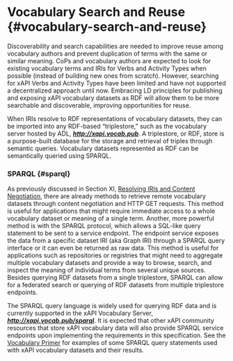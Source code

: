 # Vocabulary Search and Reuse {#vocabulary-search-and-reuse}

Discoverability and search capabilities are needed to improve reuse among vocabulary authors and prevent duplication of terms with the same or similar meaning. CoPs and vocabulary authors are expected to look for existing vocabulary terms and IRIs for Verbs and Activity Types when possible (instead of building new ones from scratch). However, searching for xAPI Verbs and Activity Types have been limited and have not supported a decentralized approach until now. Embracing LD principles for publishing and exposing xAPI vocabulary datasets as RDF will allow them to be more searchable and discoverable, improving opportunities for reuse.

When IRIs resolve to RDF representations of vocabulary datasets, they can be imported into any RDF-based “triplestore,” such as the vocabulary server hosted by ADL, **_http://xapi.vocab.pub_**. A triplestore, or RDF, store is a purpose-built database for the storage and retrieval of triples through semantic queries. Vocabulary datasets represented as RDF can be semantically queried using SPARQL.

### SPARQL {#sparql}
As previously discussed in Section XI, [Resolving IRIs and Content Negotiation](vocabulary_development_and_publishing/resolving_iris_and_content_negotiation.md), there are already methods to retrieve remote vocabulary datasets through content negotiation and HTTP GET requests. This method is useful for applications that might require immediate access to a whole vocabulary dataset or meaning of a single term. Another, more powerful method is with the SPARQL protocol, which allows a SQL-like query statement to be sent to a service endpoint. The endpoint service exposes the data from a specific dataset IRI (aka Graph IRI) through a SPARQL query interface or it can even be returned as raw data. This method is useful for applications such as repositories or registries that might need to aggregate multiple vocabulary datasets and provide a way to browse, search, and inspect the meaning of individual terms from several unique sources. Besides querying RDF datasets from a single triplestore, SPARQL can allow for a federated search or querying of RDF datasets from multiple triplestore endpoints.

The SPARQL query language is widely used for querying RDF data and is currently supported in the xAPI Vocabulary Server, **_http://xapi.vocab.pub/sparql_**. It is expected that other xAPI community resources that store xAPI vocabulary data will also provide SPARQL service endpoints upon implementing the requirements in this specification. See the [Vocabulary Primer](https://docs.google.com/document/d/1mQDMOussZ7iKkW5jk1sM8KrOOzjsUYVUmSSXyEhk8v8/edit) for examples of some SPARQL query statements used with xAPI vocabulary datasets and their results.